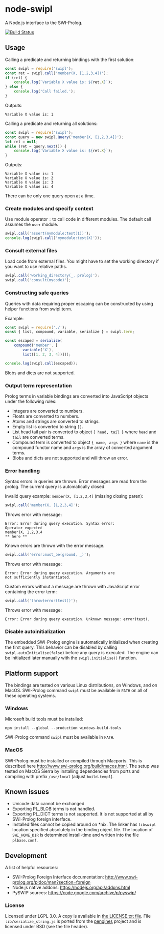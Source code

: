 # node-swipl

A Node.js interface to the SWI-Prolog.

[![Build Status](https://travis-ci.org/rla/node-swipl.svg?branch=master)](https://travis-ci.org/rla/node-swipl)

## Usage

Calling a predicate and returning bindings with
the first solution:

```js
const swipl = require('swipl');
const ret = swipl.call('member(X, [1,2,3,4])');
if (ret) {
    console.log(`Variable X value is: ${ret.X}`);
} else {
    console.log('Call failed.');
}
```

Outputs:

```
Variable X value is: 1
```

Calling a predicate and returning all solutions:

```js
const swipl = require('swipl');
const query = new swipl.Query('member(X, [1,2,3,4])');
let ret = null;
while (ret = query.next()) {
    console.log(`Variable X value is: ${ret.X}`);
}
```

Outputs:

```
Variable X value is: 1
Variable X value is: 2
Variable X value is: 3
Variable X value is: 4
```

There can be only one query open at a time.

### Create modules and specify context

Use module operator `:` to call code in different
modules. The default call assumes the `user` module.

```js
swipl.call('assert(mymodule:test(1))');
console.log(swipl.call('mymodule:test(X)'));
```

### Consult external files

Load code from external files. You might have
to set the working directory if you want to use relative paths.

```js
swipl.call('working_directory(_, prolog)');
swipl.call('consult(mycode)');
```

### Constructing safe queries

Queries with data requiring proper escaping can be constructed
by using helper functions from swipl.term.

Example:

```js
const swipl = require('./');
const { list, compound, variable, serialize } = swipl.term;

const escaped = serialize(
    compound('member', [
        variable('X'),
        list([1, 2, 3, 4])]));

console.log(swipl.call(escaped));
```

Blobs and dicts are not supported.

### Output term representation

Prolog terms in variable bindings are converted into
JavaScript objects under the following rules:

 * Integers are converted to numbers.
 * Floats are converted to numbers.
 * Atoms and strings are converted to strings.
 * Empty list is converted to string `[]`.
 * List head tail pair is converted to object `{ head, tail }` where
   `head` and `tail` are converted terms.
 * Compound term is converted to object `{ name, args }` where
   `name` is the compound functor name and `args` is the array
   of converted argument terms.
 * Blobs and dicts are not supported and will throw an error.

### Error handling

Syntax errors in queries are thrown. Error messages
are read from the prolog. The current query is automatically
closed.

Invalid query example: `member(X, [1,2,3,4]` (missing closing paren):

```js
swipl.call('member(X, [1,2,3,4]');
```

Throws error with message:

```
Error: Error during query execution. Syntax error:
Operator expected
member(X, 1,2,3,4
** here **
```

Known errors are thrown with the error message.

```js
swipl.call('error:must_be(ground, _)');
```

Throws error with message:

```
Error: Error during query execution. Arguments are
not sufficiently instantiated.
```

Custom errors without a message are thrown with JavaScript
error containing the error term:

```js
swipl.call('throw(error(test))');
```

Throws error with message:

```
Error: Error during query execution. Unknown message: error(test).
```

### Disable autoinitialization

The embedded SWI-Prolog engine is automatically initialized
when creating the first query. This behavior can be disabled
by calling `swipl.autoInitialise(false)` before any query is
executed. The engine can be initialized later manually with
the `swipl.initialise()` function.

## Platform support

The bindings are tested on various Linux distributions, on Windows,
and on MacOS. SWI-Prolog command `swipl` must be available in `PATH`
on all of these operating systems.

### Windows

Microsoft build tools must be installed:

```
npm install --global --production windows-build-tools
```

SWI-Prolog command `swipl` must be available in `PATH`.

### MacOS

SWI-Prolog must be installed or compiled through Macports. This is
described here <http://www.swi-prolog.org/build/macos.html>. The setup was
tested on MacOS Sierra by installing dependencies from ports and compiling
with prefix `/usr/local` (adjust `build.templ`).

## Known issues

 * Unicode data cannot be exchanged.
 * Exporting PL_BLOB terms is not handled.
 * Exporting PL_DICT terms is not supported. It is not supported at all by SWI-Prolog
   foreign interface.
 * Installed files cannot be copied around on *nix. The linker has `libswipl` location
   specified absolutely in the binding object file. The location of `SWI_HOME_DIR` is
   determined install-time and written into the file `plbase.conf`.

## Development

A list of helpful resources:
 
 * SWI-Prolog Foreign Interface documentation: <http://www.swi-prolog.org/pldoc/man?section=foreign>
 * Node.js native addons: <https://nodejs.org/api/addons.html>
 * PySWIP sources: <https://code.google.com/archive/p/pyswip/>

### License

Licensed under LGPL 3.0. A copy is available in [the LICENSE.txt file](LICENSE.txt).
File `lib/serialize_string.js` is ported from the [pengines][pengines] project and is licensed
under BSD (see the file header).

[pengines]:https://github.com/SWI-Prolog/pengines
